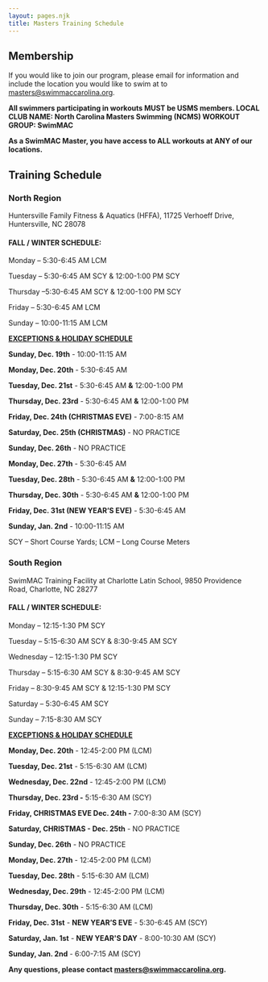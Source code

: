 ```yaml
---
layout: pages.njk
title: Masters Training Schedule
---
```

## Membership

<div class="bg-gray-100 p-6 my-6 text-center" markdown="1">

If you would like to join our program, please email for information and include the location you would like to swim at to <a href="mailto:masters@swimmaccarolina.org">masters@swimmaccarolina.org.</a>

**All swimmers participating in workouts MUST be USMS members. LOCAL CLUB NAME: North Carolina Masters Swimming (NCMS) WORKOUT GROUP: SwimMAC**

**As a SwimMAC Master, you have access to ALL workouts at ANY of our locations.**

</div>

<h2 class="separator-center">Training Schedule</h2>

<div class="flex flex-wrap -mx-4" markdown="1">
<div class="w-full md:w-1/2 p-4" markdown="1">

### North Region

<p class="center">Huntersville Family Fitness & Aquatics (HFFA), 11725 Verhoeff Drive, Huntersville, NC 28078</p>

#### FALL / WINTER SCHEDULE:

Monday – 5:30-6:45 AM LCM

Tuesday – 5:30-6:45 AM SCY & 12:00-1:00 PM SCY

Thursday –5:30-6:45 AM SCY & 12:00-1:00 PM SCY

Friday – 5:30-6:45 AM LCM

Sunday – 10:00-11:15 AM LCM

<span style="text-decoration: underline;"><strong>EXCEPTIONS & HOLIDAY SCHEDULE</strong></span>

**Sunday, Dec. 19th** - 10:00-11:15 AM

**Monday, Dec. 20th** - 5:30-6:45 AM

**Tuesday, Dec. 21st** - 5:30-6:45 AM **&** 12:00-1:00 PM

**Thursday, Dec. 23rd** - 5:30-6:45 AM **&** 12:00-1:00 PM

**Friday, Dec. 24th (CHRISTMAS EVE)** - 7:00-8:15 AM

**Saturday, Dec. 25th (CHRISTMAS)** - NO PRACTICE

**Sunday, Dec. 26th** - NO PRACTICE

**Monday, Dec. 27th** - 5:30-6:45 AM

**Tuesday, Dec. 28th** - 5:30-6:45 AM **&** 12:00-1:00 PM

**Thursday, Dec. 30th** - 5:30-6:45 AM **&** 12:00-1:00 PM

**Friday, Dec. 31st (NEW YEAR’S EVE)** - 5:30-6:45 AM

**Sunday, Jan. 2nd** - 10:00-11:15 AM

SCY – Short Course Yards; LCM – Long Course Meters

</div>

<div class="w-full md:w-1/2 p-4" markdown="1">

### South Region

SwimMAC Training Facility at Charlotte Latin School, 9850 Providence Road, Charlotte, NC 28277

#### FALL / WINTER SCHEDULE:

Monday – 12:15-1:30 PM SCY

Tuesday – 5:15-6:30 AM SCY & 8:30-9:45 AM SCY

Wednesday – 12:15-1:30 PM SCY

Thursday – 5:15-6:30 AM SCY & 8:30-9:45 AM SCY

Friday – 8:30-9:45 AM SCY & 12:15-1:30 PM SCY

Saturday – 5:30-6:45 AM SCY

Sunday – 7:15-8:30 AM SCY

<span style="text-decoration: underline;">
    <strong>EXCEPTIONS &amp; HOLIDAY SCHEDULE</strong>
</span>

**Monday, Dec. 20th** - 12:45-2:00 PM (LCM)

**Tuesday, Dec. 21st** - 5:15-6:30 AM (LCM)

**Wednesday, Dec. 22nd** - 12:45-2:00 PM (LCM)

**Thursday, Dec. 23rd -** 5:15-6:30 AM (SCY)

**Friday, CHRISTMAS EVE Dec. 24th -** 7:00-8:30 AM (SCY)

**Saturday, CHRISTMAS - Dec. 25th** - NO PRACTICE

**Sunday, Dec. 26th** - NO PRACTICE

**Monday, Dec. 27th** - 12:45-2:00 PM (LCM)

**Tuesday, Dec. 28th** - 5:15-6:30 AM (LCM)

**Wednesday, Dec. 29th** - 12:45-2:00 PM (LCM)

**Thursday, Dec. 30th** - 5:15-6:30 AM (LCM)

**Friday, Dec. 31st** - **NEW YEAR’S EVE** - 5:30-6:45 AM (SCY)

**Saturday, Jan. 1st** - **NEW YEAR'S DAY** - 8:00-10:30 AM (SCY)

**Sunday, Jan. 2nd** - 6:00-7:15 AM (SCY)

</div>
</div>

**Any questions, please contact <a href="mailto:masters@swimmaccarolina.org" target="_blank" rel="noopener">masters@swimmaccarolina.org</a>.**